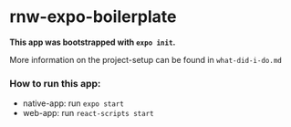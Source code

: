 # rnw-expo-boilerplate

**This app was bootstrapped with `expo init`.**

More information on the project-setup can be found in `what-did-i-do.md`
 
### How to run this app:
- native-app: run `expo start`
- web-app: run `react-scripts start`